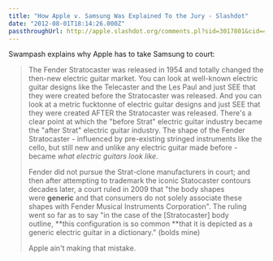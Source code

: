 ```yaml
---
title: "How Apple v. Samsung Was Explained To the Jury - Slashdot"
date: "2012-08-01T18:14:26.000Z"
passthroughUrl: http://apple.slashdot.org/comments.pl?sid=3017801&cid=40836821
---
```


Swampash explains why Apple has to take Samsung to court:

> The Fender Stratocaster was released in 1954 and totally changed the then-new electric guitar market. You can look at well-known electric guitar designs like the Telecaster and the Les Paul and just SEE that they were created before the Stratocaster was released. And you can look at a metric fucktonne of electric guitar designs and just SEE that they were created AFTER the Stratocaster was released. There's a clear point at which the "before Strat" electric guitar industry became the "after Strat" electric guitar industry. The shape of the Fender Stratocaster - influenced by pre-existing stringed instruments like the cello, but still new and unlike any electric guitar made before - became _what electric guitars look like_.  
>   
> Fender did not pursue the Strat-clone manufacturers in court; and then after attempting to trademark the iconic Statocaster contours decades later, a court ruled in 2009 that "the body shapes were **generic** and that consumers do not solely associate these shapes with Fender Musical Instruments Corporation". The ruling went so far as to say "in the case of the \[Stratocaster\] body outline, **this configuration is so common **that it is depicted as a generic electric guitar in a dictionary." (bolds mine)  
>   
> Apple ain't making that mistake.